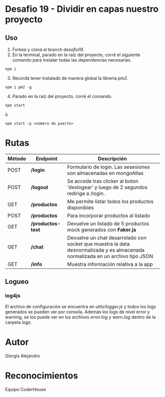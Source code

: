 # Desafio 19 - Dividir en capas nuestro proyecto

## Uso

1. Forkeá y cloná el branch _desafio19_.
2. En la terminal, parado en la raíz del proyecto, corré el siguiente comando para instalar todas las dependencias necesarias.

```
npm i
```

3. Recordá tener instalado de manera global la librería _pm2_.

```
npm i pm2 -g
```

4. Parado en la raíz del proyecto, corré el comando.

```
npm start
```

ó

```
npm start -p <número de puerto>
```

# Rutas

| Método | Endpoint            | Descripción                                                                                                                    |
| ------ | ------------------- | ------------------------------------------------------------------------------------------------------------------------------ |
| POST   | **/login**          | Formulario de login. Las sesesiones son almacenadas en mongoAtlas                                                              |
| POST   | **/logout**         | Se accede tras clicker al boton 'deslogear' y luego de 2 segundos redirige a /login.                                           |
| GET    | **/productos**      | Me permite listar todos los productos disponibles                                                                              |
| POST   | **/productos**      | Para incorporar productos al listado                                                                                           |
| GET    | **/productos-test** | Devuelve un listado de 5 productos mock generados con **Faker.js**                                                             |
| GET    | **/chat**           | Devuelve un chat desarrolado con socket que muestra la data desnormalizada y es almacenada normalizada en un archivo tipo JSON |
| GET    | **/info**           | Muestra información relativa a la app    

## Logueo

### log4js

El archivo de configuración se encuentra en _utils/logger.js_ y todos los logs generados se pueden ver por consola. Además los logs de nivel error y warning, se los puede ver en los archivos _error.log_ y _warn.log_ dentro de la carpeta _logs_.

# Autor

Giorgis Alejandro

# Reconocimientos

Equipo CoderHouse